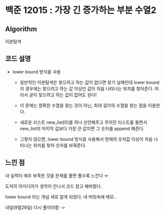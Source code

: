 # 백준 12015 : 가장 긴 증가하는 부분 수열2

## Algorithm

이분탐색

## 코드 설명 

+ lower bound 방식을 사용

    + 일반적인 이분탐색은 찾으려고 하는 값이 없다면 찾기 실패인데 lower bound의 경우에는 찾으려고 하는 값 이상인 값이 처음 나타나는 위치를 찾아준다. 따라서 굳이 찾으려고 하는 값이 없어도 된다!
    
    + 이 문제는 정확한 수열을 찾는 것이 아닌, 최대 길이의 수열을 찾는 점을 이용한다.
    
    + 새로운 리스트 new_list[0]를 하나 선언해주고 주어진 리스트를 돌면서 new_list의 마지막 값보다 가장 큰 값이면 그 숫자를 append 해준다.
    
    + 그렇지 않으면, lower bound 방식을 사용해서 현재의 숫자값 이상이 처음 나타나는 위치를 찾아 숫자를 바꿔준다.
    
## 느낀 점

내 실력이 매우 부족한 것을 문제를 풀면 풀수록 느낀다 ㅠ

도저히 아이디어가 생각이 안나서 코드 참고 해버렸다.

lower bound 라는 개념 새로 알게 되었다. 내 머릿속에 메모..

내일(9월26일) 다시 풀어야함 -> 
